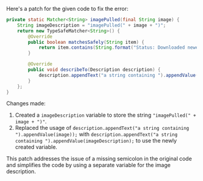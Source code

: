 Here's a patch for the given code to fix the error:
```java
private static Matcher<String> imagePulled(final String image) {
    String imageDescription = "imagePulled(" + image + ")";
    return new TypeSafeMatcher<String>() {
        @Override
        public boolean matchesSafely(String item) {
            return item.contains(String.format("Status: Downloaded newer image for %s", image));
        }

        @Override
        public void describeTo(Description description) {
            description.appendText("a string containing ").appendValue(imageDescription);
        }
    };
}
```
Changes made:
1. Created a `imageDescription` variable to store the string `"imagePulled(" + image + ")"`.
2. Replaced the usage of `description.appendText("a string containing ").appendValue(image));` with `description.appendText("a string containing ").appendValue(imageDescription);` to use the newly created variable.

This patch addresses the issue of a missing semicolon in the original code and simplifies the code by using a separate variable for the image description.